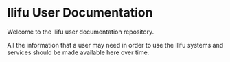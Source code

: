 Ilifu User Documentation
========================

Welcome to the Ilifu user documentation repository.

All the information that a user may need in order
to use the Ilifu systems and services should be made
available here over time.
